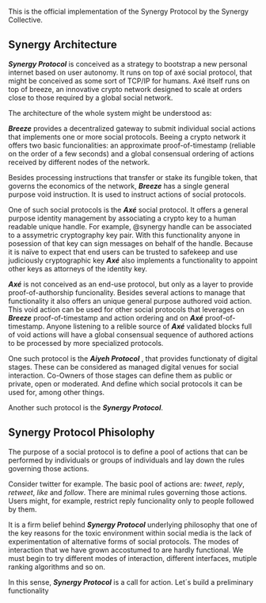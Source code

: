 This is the official implementation of the Synergy Protocol by the Synergy 
Collective. 

## Synergy Architecture

***Synergy Protocol*** is conceived as a strategy to bootstrap a new personal internet 
based on user autonomy. It runs on top of axé social protocol, that might be
conceived as some sort of TCP/IP for humans. Axé itself runs on top of breeze, 
an innovative crypto network designed to scale at orders close to those required
by a global social network. 

The architecture of the whole system might be understood as:

***Breeze*** provides a decentralized gateway to submit individual social actions
that implements one or more social protocols. Beeing a crypto network it offers
two basic funcionalities: an approximate proof-of-timestamp (reliable on the 
order of a few seconds) and a global consensual ordering of actions received by 
different nodes of the network. 

Besides processing instructions that transfer or stake its fungible token,
that governs the economics of the network, ***Breeze*** has a single general purpose 
void instruction. It is used to instruct actions of social protocols. 

One of such social protocols is the ***Axé*** social protocol. It offers a general 
purpose identity management by associating a crypto key to a human readable
unique handle. For example, @synergy handle can be associated to a assymetric
cryptography key pair. With this functionality anyone in posession of that key
can sign messages on behalf of the handle. Because it is naïve to expect that 
end users can be trusted to safekeep and use judiciously cryptographic key ***Axé***
also implements a functionality to appoint other keys as attorneys of the 
identity key. 

***Axé*** is not conceived as an end-use protocol, but only as a layer to provide 
proof-of-authorship funcionality. Besides several actions to manage that 
functionality it also offers an unique general purpose authored void action. 
This void action can be used for other social protocols that leverages on 
***Breeze*** proof-of-timestamp and action ordering and on ***Axé*** proof-of-timestamp. 
Anyone listening to a relible source of ***Axé*** validated blocks full of void 
actions will have a global consensual sequence of authored actions to be 
processed by more specialized protocols. 

One such protocol is the ***Aiyeh Protocol***  , that provides functionaty of digital
stages. These can be considered as managed digital venues for social 
interaction. Co-Owners of those stages can define them as public or private, 
open or moderated. And define which social protocols it can be used for, among
other things. 

Another such protocol is the ***Synergy Protocol***. 

## Synergy Protocol Phisolophy

The purpose of a social protocol is to define a pool of actions that can be 
performed by individuals or groups of individuals and lay down the rules 
governing those actions. 

Consider twitter for example. The basic pool of actions are: *tweet*, *reply*, 
*retweet*, *like* and *follow*. There are minimal rules governing those actions.
Users might, for example, restrict reply funcionality only to people followed by
them. 

It is a firm belief behind ***Synergy Protocol*** underlying philosophy that one of
the key reasons for the toxic environment within social media is the lack of 
experimentation of alternative forms of social protocols. The modes of 
interaction that we have grown accostumed to are hardly functional. We must 
begin to try different modes of interaction, different interfaces, mutiple ranking
algorithms and so on. 

In this sense, ***Synergy Protocol*** is a call for action. Let´s build a 
preliminary functionality 
